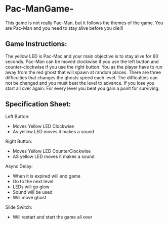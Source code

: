 # Pac-ManGame-
This game is not really Pac-Man, but it follows the themes of the game. You are Pac-Man and you need to stay alive before you die!!!

## Game Instructions:
The yellow LED is Pac-Mac and your main objective is to stay alive for 60 seconds.
Pac-Man can be moved clockwise if you use the left button and counter-clockwise if you use the right button.
You as the player have to run away from the red ghost that will spawn at random places.
There are three difficulties that changes the ghosts speed each level.
The difficulties can not be changed and you must beat the level to advance.
If you lose you start all over again.
For every level you beat you gain a point for surviving.

## Specification Sheet:
Left Button:
  - Moves Yellow LED Clockwise 
  - As yellow LED moves it makes a sound

Right Button:
  - Moves Yellow LED CounterClockwise
  - AS yellow LED moves it makes a sound

Async Delay:
  - When it is expired will end game
  - Go to the next level
  - LEDs will go glow
  - Sound will be used
  - Will move ghost

Slide Switch:
  - Will restart and start the game all over
